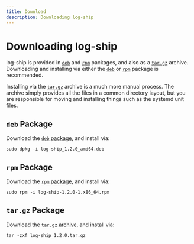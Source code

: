 ```yaml
---
title: Download
description: Downloading log-ship
---
```


# Downloading log-ship

log-ship is provided in [`deb`](https://log-ship.com/log-ship_1.2.0_amd64.deb) and
[`rpm`](https://log-ship.com/log-ship-1.2.0-1.x86_64.rpm) packages, and also as a
[`tar.gz`](https://log-ship.com/log-ship_1.2.0.tar.gz) archive. Downloading and installing via either
the [`deb`](https://log-ship.com/log-ship_1.2.0_amd64.deb) or [`rpm`](https://log-ship.com/log-ship-1.2.0-1.x86_64.rpm)
package is recommended.

Installing via the [`tar.gz`](https://log-ship.com/log-ship_1.2.0.tar.gz) archive is a much more manual process. The archive simply provides all the files in a
common directory layout, but you are responsible for moving and installing things such as the systemd unit files.

## `deb` Package

Download the [`deb` package](https://log-ship.com/log-ship_1.2.0_amd64.deb), and install via:

```shell
sudo dpkg -i log-ship_1.2.0_amd64.deb
```

## `rpm` Package

Download the [`rpm` package](https://log-ship.com/log-ship-1.2.0-1.x86_64.rpm), and install via:

```shell
sudo rpm -i log-ship-1.2.0-1.x86_64.rpm
```

## `tar.gz` Package

Download the [`tar.gz` archive](https://log-ship.com/log-ship_1.2.0.tar.gz), and install via:

```shell
tar -zxf log-ship_1.2.0.tar.gz
```

